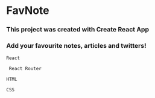 # FavNote
 
 
 ### This project was created with Create React App
 
 ### Add your favourite notes, articles and twitters! 
 
 ```
React 

```

```
 React Router
 ```
 ```
 HTML
 ```
 ```
CSS
```
